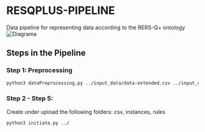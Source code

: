 # RESQPLUS-PIPELINE
Data pipeline for representing data according to the RERS-Q+ ontology
![Diagrama](DiagramaPipelineTransformacion.png)

## Steps in the Pipeline

### Step 1: Preprocessing

```bash
python3 dataPreprocessing.py ../input_data/data-extended.csv ../input_data/mappings.csv ../preprocessed_data
```
### Step 2 - Step 5:

Create under upload the following folders: csv, instances, rules

```bash
python3 initiate.py ../
```
